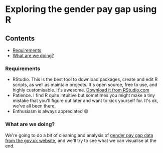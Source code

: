 # Exploring the gender pay gap using R

## Contents
* [Requirements](#requirements)
* [What are we doing?](#what-are-we-doing)

### Requirements
* RStudio. This is the best tool to download packages, create and edit R scripts, as well as maintain projects. It's open source, free to use, and highly customisable. It's awesome. [Download it from RStudio.com](https://www.rstudio.com/products/rstudio/download/)
* Patience. I find R quite intuitive but sometimes you might make a tiny mistake that you'll figure out later and want to kick yourself for. It's ok, we've all been there.
* Enthusiasm is always appreciated :smile:

### What are we doing?
We're going to do a bit of cleaning and analysis of [gender pay gap data from the gov.uk website](https://gender-pay-gap.service.gov.uk/ "Gender Pay Gap Statistics"), and we'll try to see what we can visualise at the end.
